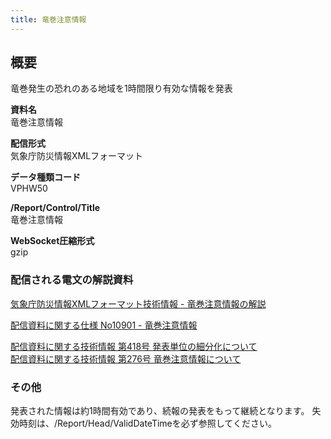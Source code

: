```yaml
---
title: 竜巻注意情報
---
```


## 概要
竜巻発生の恐れのある地域を1時間限り有効な情報を発表

**資料名** <br/>
 竜巻注意情報
 
**配信形式** <br/>
 気象庁防災情報XMLフォーマット

**データ種類コード** <br/>
 VPHW50

**/Report/Control/Title** <br/>
 竜巻注意情報
 
**WebSocket圧縮形式** <br/>
 gzip

### 配信される電文の解説資料
 [気象庁防災情報XMLフォーマット技術情報 - 竜巻注意情報の解説](https://dmdata.jp/doc/jma/manual/0252-0252.pdf)
 
 
 [配信資料に関する仕様 No10901 - 竜巻注意情報](https://www.data.jma.go.jp/suishin/shiyou/pdf/no10901)
 
 
 [配信資料に関する技術情報 第418号 発表単位の細分化について](https://dmdata.jp/doc/jma/technical/418.pdf) <br/>
 [配信資料に関する技術情報 第276号 竜巻注意情報について](https://dmdata.jp/doc/jma/technical/276.pdf) 
 
### その他
発表された情報は約1時間有効であり、続報の発表をもって継続となります。
失効時刻は、/Report/Head/ValidDateTimeを必ず参照してください。
